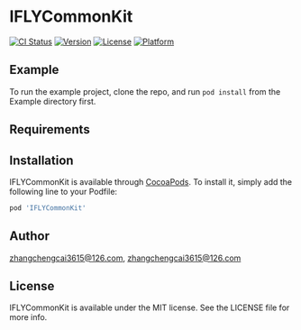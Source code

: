 # IFLYCommonKit

[![CI Status](https://img.shields.io/travis/zhangchengcai3615@126.com/IFLYCommonKit.svg?style=flat)](https://travis-ci.org/zhangchengcai3615@126.com/IFLYCommonKit)
[![Version](https://img.shields.io/cocoapods/v/IFLYCommonKit.svg?style=flat)](https://cocoapods.org/pods/IFLYCommonKit)
[![License](https://img.shields.io/cocoapods/l/IFLYCommonKit.svg?style=flat)](https://cocoapods.org/pods/IFLYCommonKit)
[![Platform](https://img.shields.io/cocoapods/p/IFLYCommonKit.svg?style=flat)](https://cocoapods.org/pods/IFLYCommonKit)

## Example

To run the example project, clone the repo, and run `pod install` from the Example directory first.

## Requirements

## Installation

IFLYCommonKit is available through [CocoaPods](https://cocoapods.org). To install
it, simply add the following line to your Podfile:

```ruby
pod 'IFLYCommonKit'
```

## Author

zhangchengcai3615@126.com, zhangchengcai3615@126.com

## License

IFLYCommonKit is available under the MIT license. See the LICENSE file for more info.
